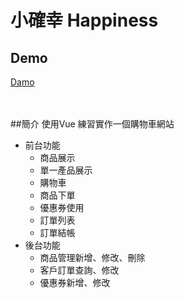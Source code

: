 # 小確幸 Happiness

## Demo
[Damo](https://cai-yi-ru.github.io/happiness/#/)


<br><br>
##簡介
使用Vue 練習實作一個購物車網站
+ 前台功能
	+ 商品展示
	+ 單一產品展示
	+ 購物車
	+ 商品下單
	+ 優惠券使用
	+ 訂單列表
	+ 訂單結帳
+ 後台功能
	+ 商品管理新增、修改、刪除
	+ 客戶訂單查詢、修改
	+ 優惠券新增、修改


